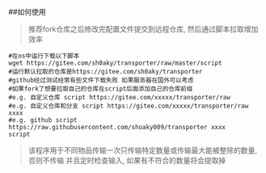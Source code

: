 ##如何使用
>推荐fork仓库之后修改完配置文件提交到远程仓库,
>然后通过脚本拉取增加效率
```shell script
#在os中运行下载以下脚本
wget https://gitee.com/sh0aky/transporter/raw/master/script
#运行默认拉取的仓库是https://gitee.com/sh0aky/transporter 
#github经过测试经常有些文件下载失败 如果服务器在国外可以考虑
#如果fork了想要拉取自己的仓库在script后面添加自己的仓库前缀
#e.g. 自定义仓库 script https://gitee.com/xxxxx/transporter/raw
#e.g. 自定义仓库和分支 script https://gitee.com/xxxxx/transporter/raw xxxx
#e.g. github script https://raw.githubusercontent.com/shoaky009/transporter xxxx
script
```

> 该程序用于不同物品传输一次只传输特定数量或传输最大能被整除的数量,否则不传输
> 并且定时检查输入, 如果有不符合的数量将会提取掉
